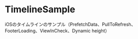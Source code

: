 # TimelineSample
iOSのタイムラインのサンプル（PrefetchData、PullToRefresh、FooterLoading、ViewInCheck、Dynamic height）
